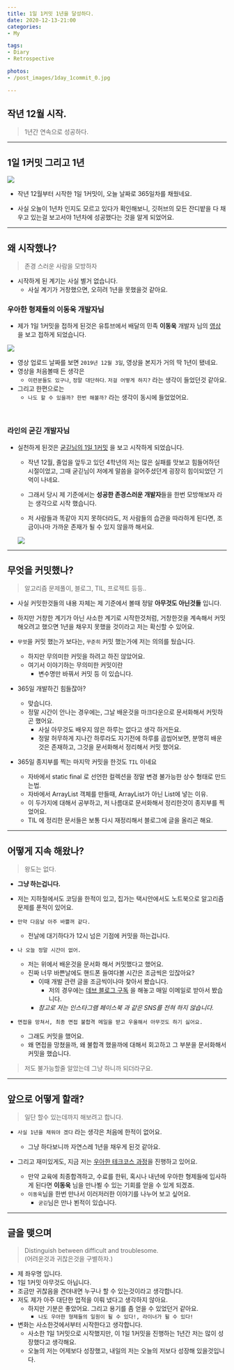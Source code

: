```yaml
---
title: 1일 1커밋 1년을 달성하다.
date: 2020-12-13-21:00
categories:
- My

tags:
- Diary
- Retrospective

photos: 
- /post_images/1day_1commit_0.jpg

---
```


## 작년 12월 시작.
> 1년간 연속으로 성공하다.

---

## 1일 1커밋 그리고 1년

![](/post_images/1day_1commit_0.jpg)
* 작년 12월부터 시작한 1일 1커밋이, 오늘 날짜로 365일차를 채웠네요.

* 사실 오늘이 1년차 인지도 모르고 있다가 확인해보니, 깃허브의 모든 잔디밭을 다 채우고 있는걸 보고서야 1년차에 성공했다는 것을 알게 되었어요.

---

## 왜 시작했나?
> 존경 스러운 사람을 모방하자

* 시작하게 된 계기는 사실 별거 없습니다.
    * 사실 계기가 거창했으면, 오히려 1년을 못했을것 같아요.

### 우아한 형제들의 이동욱 개발자님

* 제가 1일 1커밋을 접하게 된것은 유튜브에서 배달의 민족 **이동욱** 개발자 님의 [영상](https://www.youtube.com/watch?v=V9AGvwPmnZU) 을 보고 접하게 되었습니다.

![](/post_images/1day_1commit_1.jpg)

* 영상 업로드 날짜를 보면 `2019년 12월 3일`, 영상을 본지가 거의 딱 1년이 됐네요.
* 영상을 처음볼때 든 생각은
    * `이런분들도 있구나`, `정말 대단하다`. `저걸 어떻게 하지?` 라는 생각이 들었던것 같아요.
* 그리고 한편으로는
    * `나도 할 수 있을까? 한번 해볼까?` 라는 생각이 동시에 들었었어요.

<br>

### 라인의 굳긷 개발자님

* 실천하게 된것은 [굳긷님의 1일 1커밋](https://goodgid.github.io/1Day-1Commit/) 을 보고 시작하게 되었습니다.
    * 작년 12월, 졸업을 앞두고 있던 4학년의 저는 많은 실패를 맛보고 힘들어하던 시절이었고, 그때 굳긷님이 저에게 말씀을 걸어주셨던게 굉장히 힘이되었던 기억이 나네요.

    * 그래서 당시 제 기준에서는 **성공한 존경스러운 개발자**들을 한번 모방해보자 라는 생각으로 시작 했습니다.

    * 저 사람들과 똑같아 지지 못하더라도, 저 사람들의 습관을 따라하게 된다면, 조금이나마 가까운 존재가 될 수 있지 않을까 해서요.

    ![](/post_images/1day_1commit_2.jpg)

---

## 무엇을 커밋했나?
> 알고리즘 문제풀이, 블로그, TIL, 프로젝트 등등..

* 사실 커밋한것들의 내용 자체는 제 기준에서 볼때 정말 **아무것도 아닌것들** 입니다.

* 하지만 거창한 계기가 아닌 사소한 계기로 시작한것처럼, 거창한것을 계속해서 커밋해오려고 했으면 1년을 채우지 못했을 것이라고 저는 확신할 수 있어요.

* `무엇`을 커밋 했는가 보다는, `꾸준히` 커밋 했는가에 저는 의의를 뒀습니다.
    * 하지만 무의미한 커밋을 하려고 하진 않았어요.
    * 여기서 이야기하는 무의미한 커밋이란
        * 변수명만 바꿔서 커밋 등 이 있습니다.


* 365일 개발하긴 힘들잖아?
    * 맞습니다.
    * 정말 시간이 안나는 경우에는, 그날 배운것을 마크다운으로 문서화해서 커밋하곤 했어요.
        * 사실 아무것도 배우지 않은 하루는 없다고 생각 하거든요.
        * 정말 허무하게 지나간 하루라도 자기전에 하루를 곱씹어보면, 분명히 배운것은 존재하고, 그것을 문서화해서 정리해서 커밋 했어요.


* 365일 종지부를 찍는 마지막 커밋을 한것도 `TIL` 이네요
    * 자바에서 static final 로 선언한 컬렉션을 정말 변경 불가능한 상수 형태로 만드는법.
    * 자바에서 ArrayList 객체를 만들때, ArrayList가 아닌 List에 넣는 이유.
    * 이 두가지에 대해서 공부하고, 저 나름대로 문서화해서 정리한것이 종지부를 찍었어요.
    * TIL 에 정리한 문서들은 보통 다시 재정리해서 블로그에 글을 올리곤 해요.

---

## 어떻게 지속 해왔나?
> 왕도는 없다.

* **그냥 하는겁니다.**
* 저는 지하철에서도 코딩을 한적이 있고, 집가는 택시안에서도 노트북으로 알고리즘 문제를 푼적이 있어요.

* `만약 다음날 아주 바쁠꺼 같다. `
    * 전날에 대기하다가 12시 넘은 기점에 커밋을 하는겁니다.


* `나 오늘 정말 시간이 없어.`
    * 저는 위에서 배운것을 문서화 해서 커밋했다고 했어요.
    * 진짜 너무 바쁜날에도 핸드폰 들여다볼 시간은 조금씩은 있잖아요?
        * 이때 개발 관련 글을 조금씩이나마 찾아서 봤습니다.
            * 저의 경우에는 [데브 블로그 구독](http://daily-devblog.com/) 을 해놓고 매일 이메일로 받아서 봤습니다.
        * *참고로 저는 인스타그램 페이스북 과 같은 SNS를 전혀 하지 않습니다.*


* `면접을 망쳐서, 최종 면접 불합격 메일을 받고 우울해서 아무것도 하기 싫어요.`
    * 그래도 커밋을 했어요.
    * 왜 면접을 망쳤을까, 왜 불합격 했을까에 대해서 회고하고 그 부분을 문서화해서 커밋을 했습니다.


> 저도 불가능할줄 알았는데 그냥 하니까 되더라구요.


---

## 앞으로 어떻게 할래?
> 일단 할수 있는데까지 해보려고 합니다.

* `사실 1년을 채워야 겠다` 라는 생각은 처음에 한적이 없어요. 
    * 그냥 하다보니까 자연스레 1년을 채우게 된것 같아요.

* 그리고 재미있게도, 지금 저는 [우아한 테크코스 과정](https://unluckyjung.github.io/edu/2020/12/09/woowa_preCourse_week1-2/#)을 진행하고 있어요.
    * 만약 교육에 최종합격하고, 수료를 한뒤, 혹시나 내년에 우아한 형제들에 입사하게 된다면 **이동욱** 님을 만나뵐 수 있는 기회를 얻을 수 있게 되겠죠.
    * `이동욱`님을 한번 만나서 이러저러한 이야기를 나누어 보고 싶어요.
        * `굳긷`님은 만나 뵌적이 있습니다.

---

## 글을 맺으며
> Distinguish between difficult and troublesome.  
(어려운것과 귀찮은것을 구별하자.)

* 제 좌우명 입니다.
* 1일 1커밋 아무것도 아닙니다.
* 조금만 귀찮음을 견뎌내면 누구나 할 수 있는것이라고 생각합니다.
* 저도 제가 아주 대단한 업적을 이뤄 냈다고 생각하지 않아요.
    * 하지만 기분은 좋았어요. 그리고 용기를 좀 얻을 수 있었던거 같아요.
        * `나도 우아한 형제들의 일원이 될 수 있다!, 라이너가 될 수 있다!`
* 변화는 사소한것에서부터 시작한다고 생각합니다.
    * 사소한 1일 1커밋으로 시작했지만, 이 1일 1커밋을 진행하는 1년간 저는 많이 성장했다고 생각해요.
    * 오늘의 저는 어제보다 성장했고, 내일의 저는 오늘의 저보다 성장해 있을것입니다.